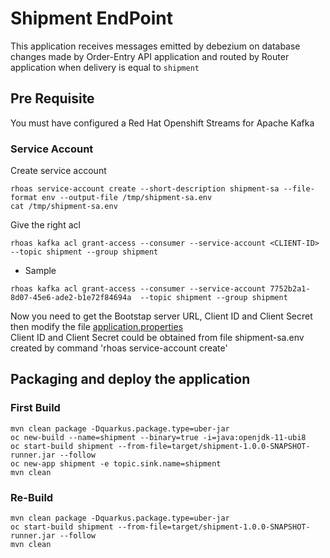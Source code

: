 # Shipment EndPoint
This application receives messages emitted by debezium on database changes made by Order-Entry API application and routed by Router application when delivery is equal to `shipment` 

## Pre Requisite
You must have configured a Red Hat Openshift Streams for Apache Kafka

### Service Account
Create service account
```
rhoas service-account create --short-description shipment-sa --file-format env --output-file /tmp/shipment-sa.env
cat /tmp/shipment-sa.env
```

Give the right acl
```
rhoas kafka acl grant-access --consumer --service-account <CLIENT-ID>  --topic shipment --group shipment
```
- Sample
```
rhoas kafka acl grant-access --consumer --service-account 7752b2a1-8d07-45e6-ade2-b1e72f84694a  --topic shipment --group shipment

```

Now you need to get the Bootstap server URL, Client ID and Client Secret then modify the file [application.properties](src/main/resources/application.properties)       
Client ID and Client Secret could be obtained from file shipment-sa.env created by command 'rhoas service-account create'

## Packaging and deploy the application
### First Build
```shell script
mvn clean package -Dquarkus.package.type=uber-jar
oc new-build --name=shipment --binary=true -i=java:openjdk-11-ubi8
oc start-build shipment --from-file=target/shipment-1.0.0-SNAPSHOT-runner.jar --follow
oc new-app shipment -e topic.sink.name=shipment
mvn clean
```
### Re-Build
```shell script
mvn clean package -Dquarkus.package.type=uber-jar
oc start-build shipment --from-file=target/shipment-1.0.0-SNAPSHOT-runner.jar --follow
mvn clean
```